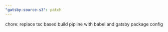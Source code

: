 ```yaml
---
"gatsby-source-s3": patch
---
```


chore: replace tsc based build pipline with babel and gatsby package config
